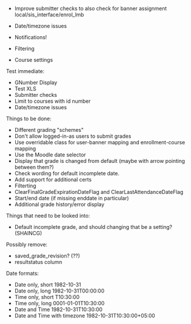 * Improve submitter checks to also check for banner assignment local/sis\_interface/enrol\_lmb
* Date/timezone issues
* Notifications!

* Filtering
* Course settings


Test immediate:
* GNumber Display
* Test XLS
* Submitter checks
* Limit to courses with id number
* Date/timezone issues


Things to be done:
* Different grading "schemes"
* Don't allow logged-in-as users to submit grades
* Use overridable class for user-banner mapping and enrollment-course mapping
* Use the Moodle date selector
* Display that grade is changed from default (maybe with arrow pointing between them?)
* Check wording for default incomplete date.
* Add support for additional certs
* Filterting
* ClearFinalGradeExpirationDateFlag and ClearLastAttendanceDateFlag
* Start/end date (if missing enddate in particular)
* Additional grade history/error display

Things that need to be looked into:
* Default incomplete grade, and should changing that be a setting? (SHAINCG)

Possibly remove:
* saved\_grade\_revision? (??)
* resultstatus column


Date formats:
* Date only, short 1982-10-31 
* Date only, long 1982-10-31T00:00:00 
* Time only, short T10:30:00 
* Time only, long 0001-01-01T10:30:00 
* Date and Time 1982-10-31T10:30:00 
* Date and Time with timezone 1982-10-31T10:30:00+05:00 
